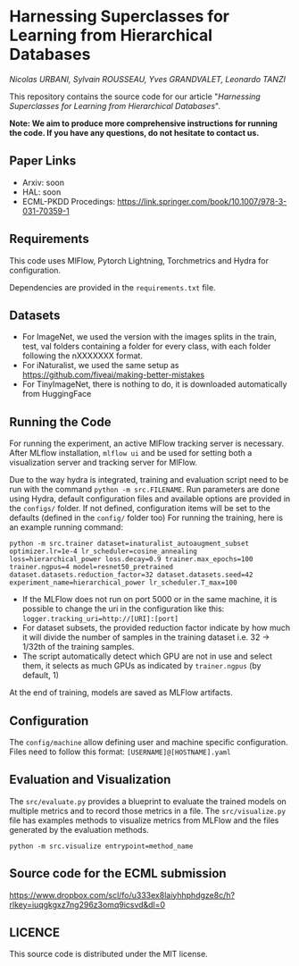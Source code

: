 # Harnessing Superclasses for Learning from Hierarchical Databases
*Nicolas URBANI, Sylvain ROUSSEAU, Yves GRANDVALET, Leonardo TANZI*

This repository contains the source code for our article "*Harnessing Superclasses for Learning from Hierarchical Databases*".

**Note: We aim to produce more comprehensive instructions for running the code. If you have any questions, do not hesitate to contact us.**



## Paper Links
- Arxiv: soon 
- HAL: soon
- ECML-PKDD Procedings: https://link.springer.com/book/10.1007/978-3-031-70359-1


## Requirements
This code uses MlFlow, Pytorch Lightning, Torchmetrics and Hydra for configuration.

Dependencies are provided in the `requirements.txt` file.

## Datasets

- For ImageNet, we used the version with the images splits in the train, test, val folders containing a folder for every class, with each folder following the nXXXXXXX format.
- For iNaturalist, we used the same setup as https://github.com/fiveai/making-better-mistakes
- For TinyImageNet, there is nothing to do, it is downloaded automatically from HuggingFace

## Running the Code

For running the experiment, an active MlFlow tracking server is necessary. After MLflow installation, `mlflow ui` and be used for setting both a visualization server and tracking server for MlFlow.

Due to the way hydra is integrated, training and evaluation script need to be run with the command `python -m src.FILENAME`.
Run parameters are done using Hydra, default configuration files and available options are provided in the `configs/` folder.
If not defined, configuration items will be set to the defaults (defined in the `config/` folder too)
For running the training, here is an example running command:

`python -m src.trainer dataset=inaturalist_autoaugment_subset optimizer.lr=1e-4 lr_scheduler=cosine_annealing loss=hierarchical_power loss.decay=0.9 trainer.max_epochs=100 trainer.ngpus=4 model=resnet50_pretrained dataset.datasets.reduction_factor=32 dataset.datasets.seed=42 experiment_name=hierarchical_power lr_scheduler.T_max=100`

- If the MLFlow does not run on port 5000 or in the same machine, it is possible to change the uri in the configuration like this: `logger.tracking_uri=http://[URI]:[port]`
- For dataset subsets, the provided reduction factor indicate by how much it will divide the number of samples in the training dataset i.e. 32 -> 1/32th of the training samples.
- The script automatically detect which GPU are not in use and select them, it selects as much GPUs as indicated by `trainer.ngpus` (by default, 1)

At the end of training, models are saved as MLFlow artifacts.

## Configuration

The `config/machine` allow defining user and machine specific configuration. Files need to follow this format: `[USERNAME]@[HOSTNAME].yaml`

## Evaluation and Visualization

The `src/evaluate.py` provides a blueprint to evaluate the trained models on multiple metrics and to record those metrics in a file.
The `src/visualize.py` file has examples methods to visualize metrics from MLFlow and the files generated by the evaluation methods.

`python -m src.visualize entrypoint=method_name`


## Source code for the ECML submission

https://www.dropbox.com/scl/fo/u333ex8laiyhhphdgze8c/h?rlkey=iuqgkgxz7ng296z3omq9icsvd&dl=0

## LICENCE

This source code is distributed under the MIT license.